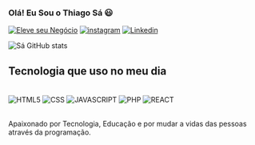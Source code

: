 ### Olá! Eu Sou o Thiago Sá 😃

[![Eleve seu Negócio](https://img.shields.io/website?label=SujeitoProgramador.com&style=for-the-badge&url=https://sujeitoprogramador.com/)](https://eleveseunegocio.vercel.app/)
[![instagram](https://img.shields.io/badge/Instagram-E4405F?style=for-the-badge&logo=instagram&logoColor=white)](https://www.instagram.com/programador.sa/)
[![Linkedin](https://img.shields.io/badge/LinkedIn-0077B5?style=for-the-badge&logo=linkedin&logoColor=white)](https://www.linkedin.com/in/thiago-s%C3%A1-3b1576257/)

![Sá GitHub stats](https://github-readme-stats.vercel.app/api?username=thiago225&show_icons=true&theme=radical&count_private=true)

## Tecnologia que uso no meu dia
<div style="display: inline_block"><br/>
    <img align="center" alt="HTML5" src="https://img.shields.io/badge/HTML5-E34F26?style=for-the-badge&logo=html5&logoColor=white">
    <img align="center" alt="CSS" src="https://img.shields.io/badge/CSS3-1572B6?style=for-the-badge&logo=css3&logoColor=white">
    <img align="center" alt="JAVASCRIPT" src="https://img.shields.io/badge/JavaScript-F7DF1E?style=for-the-badge&logo=javascript&logoColor=black">
    <img align="center" alt="PHP" src="https://img.shields.io/badge/PHP-777BB4?style=for-the-badge&logo=php&logoColor=white">
    <img align="center" alt="REACT" src="https://img.shields.io/badge/React-20232A?style=for-the-badge&logo=react&logoColor=61DAFB">
</div><br/>

Apaixonado por Tecnologia, Educação e por mudar a vidas das pessoas através da 
programação.
